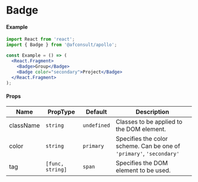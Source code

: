 # Badge

#### Example

```jsx
import React from 'react';
import { Badge } from '@afconsult/apollo';

const Example = () => (
  <React.Fragment>
    <Badge>Group</Badge>
    <Badge color="secondary">Project</Badge>
  </React.Fragment>
);
```

#### Props

| Name      | PropType         | Default     | Description                                                          |
| --------- | ---------------- | ----------- | -------------------------------------------------------------------- |
| className | `string`         | `undefined` | Classes to be applied to the DOM element.                            |
| color     | `string`         | `primary`   | Specifies the color scheme. Can be one of `'primary'`, `'secondary'` |
| tag       | `[func, string]` | `span`      | Specifies the DOM element to be used.                                |
